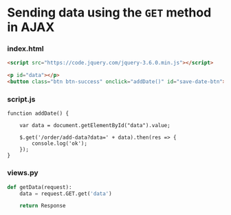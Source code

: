 # Sending data using the ```GET``` method in AJAX


### index.html
```HTML
<script src="https://code.jquery.com/jquery-3.6.0.min.js"></script>
```

```HTML
<p id="data"></p>
<button class="btn btn-success" onclick="addDate()" id="save-date-btn">ثبت تاریخ</button>
```

### script.js


```JS
function addDate() {

    var data = document.getElementById("data").value;

    $.get('/order/add-data?data=' + data).then(res => {
        console.log('ok');
    });
}
```

### views.py

```PYTHON
def getData(request):
    data = request.GET.get('data')

    return Response
```